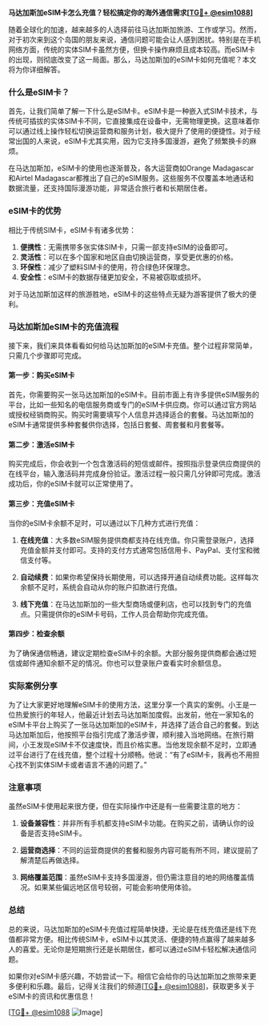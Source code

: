 **马达加斯加eSIM卡怎么充值？轻松搞定你的海外通信需求[[TG💪+ @esim1088](https://t.me/s/esim1088)]**

随着全球化的加速，越来越多的人选择前往马达加斯加旅游、工作或学习。然而，对于初次来到这个岛国的朋友来说，通信问题可能会让人感到困扰。特别是在手机网络方面，传统的实体SIM卡虽然方便，但换卡操作麻烦且成本较高。而eSIM卡的出现，则彻底改变了这一局面。那么，马达加斯加的eSIM卡如何充值呢？本文将为你详细解答。

### 什么是eSIM卡？

首先，让我们简单了解一下什么是eSIM卡。eSIM卡是一种嵌入式SIM卡技术，与传统可插拔的实体SIM卡不同，它直接集成在设备中，无需物理更换。这意味着你可以通过线上操作轻松切换运营商和服务计划，极大提升了使用的便捷性。对于经常出国的人来说，eSIM卡尤其实用，因为它支持多国漫游，避免了频繁换卡的麻烦。

在马达加斯加，eSIM卡的使用也逐渐普及，各大运营商如Orange Madagascar和Airtel Madagascar都推出了自己的eSIM服务。这些服务不仅覆盖本地通话和数据流量，还支持国际漫游功能，非常适合旅行者和长期居住者。

### eSIM卡的优势

相比于传统SIM卡，eSIM卡有诸多优势：

1. **便携性**：无需携带多张实体SIM卡，只需一部支持eSIM的设备即可。
2. **灵活性**：可以在多个国家和地区自由切换运营商，享受更优惠的价格。
3. **环保性**：减少了塑料SIM卡的使用，符合绿色环保理念。
4. **安全性**：eSIM卡的数据存储更加安全，不易被窃取或损坏。

对于马达加斯加这样的旅游胜地，eSIM卡的这些特点无疑为游客提供了极大的便利。

### 马达加斯加eSIM卡的充值流程

接下来，我们来具体看看如何给马达加斯加的eSIM卡充值。整个过程非常简单，只需几个步骤即可完成。

#### 第一步：购买eSIM卡

首先，你需要购买一张马达加斯加的eSIM卡。目前市面上有许多提供eSIM服务的平台，比如一些知名的电信服务商或专门的eSIM卡供应商。你可以通过官方网站或授权经销商购买。购买时需要填写个人信息并选择适合的套餐。马达加斯加的eSIM卡通常提供多种套餐供你选择，包括日套餐、周套餐和月套餐等。

#### 第二步：激活eSIM卡

购买完成后，你会收到一个包含激活码的短信或邮件。按照指示登录供应商提供的在线平台，输入激活码并完成身份验证。激活过程一般只需几分钟即可完成。激活成功后，你的eSIM卡就可以正常使用了。

#### 第三步：充值eSIM卡

当你的eSIM卡余额不足时，可以通过以下几种方式进行充值：

1. **在线充值**：大多数eSIM服务提供商都支持在线充值。你只需登录账户，选择充值金额并支付即可。支持的支付方式通常包括信用卡、PayPal、支付宝和微信支付等。
   
2. **自动续费**：如果你希望保持长期使用，可以选择开通自动续费功能。这样每次余额不足时，系统会自动从你的账户扣款进行充值。

3. **线下充值**：在马达加斯加的一些大型商场或便利店，也可以找到专门的充值点。只需提供你的eSIM卡号码，工作人员会帮助你完成充值。

#### 第四步：检查余额

为了确保通信畅通，建议定期检查eSIM卡的余额。大部分服务提供商都会通过短信或邮件通知余额不足的情况。你也可以登录账户查看实时余额信息。

### 实际案例分享

为了让大家更好地理解eSIM卡的使用方法，这里分享一个真实的案例。小王是一位热爱旅行的年轻人，他最近计划去马达加斯加度假。出发前，他在一家知名的eSIM卡平台上购买了一张马达加斯加的eSIM卡，并选择了适合自己的套餐。到达马达加斯加后，他按照平台指引完成了激活步骤，顺利接入当地网络。在旅行期间，小王发现eSIM卡不仅速度快，而且价格实惠。当他发现余额不足时，立即通过平台进行了在线充值，整个过程十分顺畅。他说：“有了eSIM卡，我再也不用担心找不到实体SIM卡或者语言不通的问题了。”

### 注意事项

虽然eSIM卡使用起来很方便，但在实际操作中还是有一些需要注意的地方：

1. **设备兼容性**：并非所有手机都支持eSIM卡功能。在购买之前，请确认你的设备是否支持eSIM卡。
   
2. **运营商选择**：不同的运营商提供的套餐和服务内容可能有所不同，建议提前了解清楚后再做选择。

3. **网络覆盖范围**：虽然eSIM卡支持多国漫游，但仍需注意目的地的网络覆盖情况。如果某些偏远地区信号较弱，可能会影响使用体验。

### 总结

总的来说，马达加斯加的eSIM卡充值过程简单快捷，无论是在线充值还是线下充值都非常方便。相比传统SIM卡，eSIM卡以其灵活、便捷的特点赢得了越来越多人的喜爱。无论你是短期旅行还是长期居住，都可以通过eSIM卡轻松解决通信问题。

如果你对eSIM卡感兴趣，不妨尝试一下。相信它会给你的马达加斯加之旅带来更多便利和乐趣。最后，记得关注我们的频道[[TG💪+ @esim1088](https://t.me/s/esim1088)]，获取更多关于eSIM卡的资讯和优惠信息！

[[TG💪+ @esim1088](https://t.me/s/esim1088) ![Image](https://i.postimg.cc/4NQfJmqS/Snipaste-2025-05-13-00-14-12.png)]